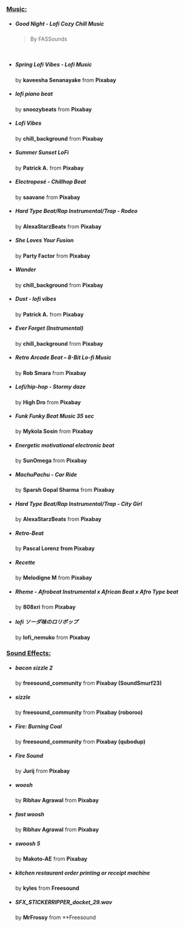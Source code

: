 ### **<u>Music:</u>**

- ##### **Good Night - Lofi Cozy Chill Music**
  
  > By FASSounds
  
  <br>

- ##### **Spring Lofi Vibes - Lofi Music**
  
  by **kaveesha Senanayake** from **Pixabay**

- ##### **lofi piano beat**
  
  by **snoozybeats** from **Pixabay**

- ##### **Lofi Vibes**
  
  by **chill_background** from **Pixabay**

- ##### **Summer Sunset LoFi**
  
  by **Patrick A.** from **Pixabay**

- ##### **Electroposé - Chillhop Beat**
  
  by **saavane** from **Pixabay**

- ##### **Hard Type Beat/Rap Instrumental/Trap - Rodeo**
  
  by **AlexaStarzBeats** from **Pixabay**

- ##### **She Loves Your Fusion**
  
  by **Party Factor** from **Pixabay**

- ##### **Wander**
  
  by **chill_background** from **Pixabay**

- ##### **Dust - lofi vibes**
  
  by **Patrick A.** from **Pixabay**

- ##### **Ever Forget (Instrumental)**
  
  by **chill_background** from **Pixabay**

- ##### **Retro Arcade Beat – 8-Bit Lo-fi Music**
  
  by **Rob Smara** from **Pixabay**

- ##### **Lofi/hip-hop - Stormy daze**
  
  by **High Dro** from **Pixabay**

- ##### **Funk Funky Beat Music 35 sec**
  
  by **Mykola Sosin** from **Pixabay**

- ##### **Energetic motivational electronic beat**
  
  by **SunOmega** from **Pixabay**

- ##### **MachuPachu - Car Ride**
  
  by **Sparsh Gopal Sharma** from **Pixabay**

- ##### **Hard Type Beat/Rap Instrumental/Trap - City Girl**
  
  by **AlexaStarzBeats** from **Pixabay**

- ##### **Retro-Beat**
  
  by **Pascal Lorenz from Pixabay**

- ##### **Recette**
  
  by **Melodigne M** from **Pixabay**

- ##### **Rheme - Afrobeat Instrumental x African Beat x Afro Type beat**
  
  by **808xri** from **Pixabay**

- ##### **lofi ソーダ味のロリポップ**
  
  by **lofi_nemuko** from **Pixabay**

### **<u>Sound Effects:</u>**

- ##### **bacon sizzle 2**
  
  by **freesound_community** from **Pixabay (SoundSmurf23)**

- ##### **sizzle**
  
  by **freesound_community** from **Pixabay (roboroo)**

- ##### **Fire: Burning Coal**
  
  by **freesound_community** from **Pixabay (qubodup)**

- ##### **Fire Sound**
  
  by **Jurij** from **Pixabay**

- ##### **woosh**
  
  by **Ribhav Agrawal** from **Pixabay**

- ##### **fast woosh**
  
  by **Ribhav Agrawal** from **Pixabay**

- ##### **swoosh 5**
  
  by **Makoto-AE** from **Pixabay**

- ##### **kitchen restaurant order printing or receipt machine**
  
  by **kyles** from **Freesound**

- ##### **SFX_STICKERRIPPER_docket_29.wav**
  
  by **MrFrossy** from **Freesound
